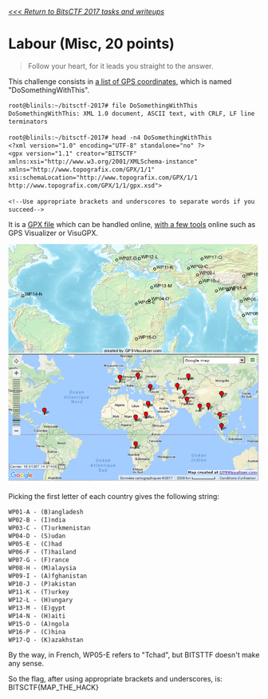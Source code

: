 _[<<< Return to BitsCTF 2017 tasks and writeups](/bitsctf-2017)_
# Labour (Misc, 20 points)

>Follow your heart, for it leads you straight to the answer.

This challenge consists in [a list of GPS coordinates](DoSomethingWithThis), which is named "DoSomethingWithThis".

```console
root@blinils:~/bitsctf-2017# file DoSomethingWithThis
DoSomethingWithThis: XML 1.0 document, ASCII text, with CRLF, LF line terminators

root@blinils:~/bitsctf-2017# head -n4 DoSomethingWithThis
<?xml version="1.0" encoding="UTF-8" standalone="no" ?>
<gpx version="1.1" creator="BITSCTF" xmlns:xsi="http://www.w3.org/2001/XMLSchema-instance" xmlns="http://www.topografix.com/GPX/1/1" xsi:schemaLocation="http://www.topografix.com/GPX/1/1 http://www.topografix.com/GPX/1/1/gpx.xsd">

<!--Use appropriate brackets and underscores to separate words if you succeed-->
```

It is a [GPX file](https://en.wikipedia.org/wiki/GPS_Exchange_Format) which can be handled online, [with a few tools](https://www.qwant.com/?q=gpx) online such as GPS Visualizer or VisuGPX.

![Our GPS data has been processed by GPS Visualizer](GPSVisualizer-map.png)

Picking the first letter of each country gives the following string:

```
WP01-A - (B)angladesh
WP02-B - (I)ndia
WP03-C - (T)urkmenistan
WP04-D - (S)udan
WP05-E - (C)had
WP06-F - (T)hailand
WP07-G - (F)rance
WP08-H - (M)alaysia
WP09-I - (A)fghanistan
WP10-J - (P)akistan
WP11-K - (T)urkey
WP12-L - (H)ungary
WP13-M - (E)gypt
WP14-N - (H)aiti
WP15-O - (A)ngola
WP16-P - (C)hina
WP17-Q - (K)azakhstan
```

By the way, in French, WP05-E refers to "Tchad", but BITSTTF doesn't make any sense.

So the flag, after using appropriate brackets and underscores, is: BITSCTF{MAP_THE_HACK}
